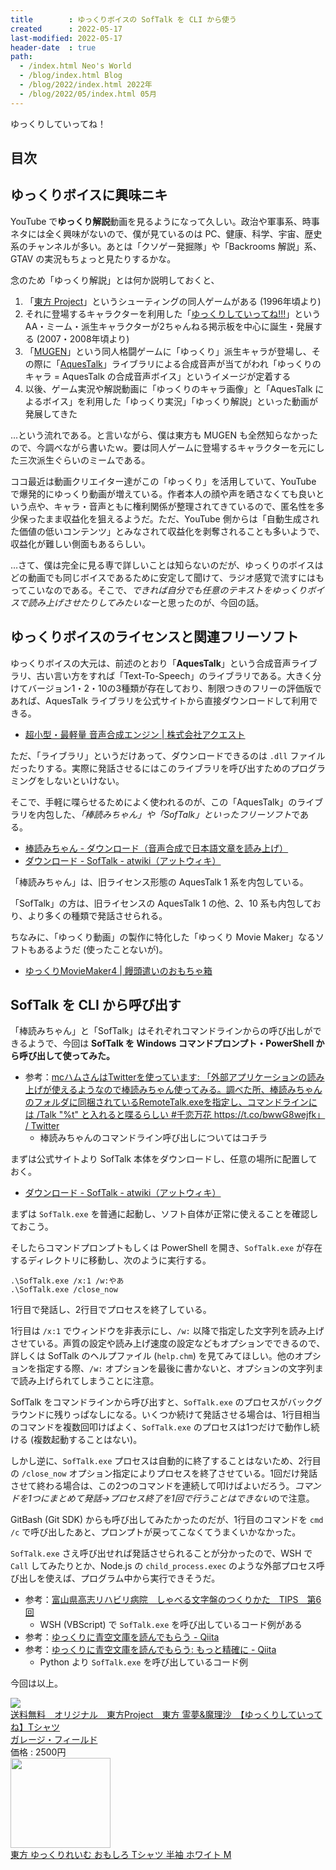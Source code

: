 ```yaml
---
title        : ゆっくりボイスの SofTalk を CLI から使う
created      : 2022-05-17
last-modified: 2022-05-17
header-date  : true
path:
  - /index.html Neo's World
  - /blog/index.html Blog
  - /blog/2022/index.html 2022年
  - /blog/2022/05/index.html 05月
---
```


ゆっくりしていってね！

## 目次

## ゆっくりボイスに興味ニキ

YouTube で**ゆっくり解説**動画を見るようになって久しい。政治や軍事系、時事ネタには全く興味がないので、僕が見ているのは PC、健康、科学、宇宙、歴史系のチャンネルが多い。あとは「クソゲー発掘隊」や「Backrooms 解説」系、GTAV の実況もちょっと見たりするかな。

念のため「ゆっくり解説」とは何か説明しておくと、

1. 「[東方 Project](https://ja.wikipedia.org/wiki/%E6%9D%B1%E6%96%B9Project)」というシューティングの同人ゲームがある (1996年頃より)
2. それに登場するキャラクターを利用した「[ゆっくりしていってね!!!](https://ja.wikipedia.org/wiki/%E3%82%86%E3%81%A3%E3%81%8F%E3%82%8A%E3%81%97%E3%81%A6%E3%81%84%E3%81%A3%E3%81%A6%E3%81%AD!!!)」という AA・ミーム・派生キャラクターが2ちゃんねる掲示板を中心に誕生・発展する (2007・2008年頃より)
3. 「[MUGEN](https://ja.wikipedia.org/wiki/M.U.G.E.N)」という同人格闘ゲームに「ゆっくり」派生キャラが登場し、その際に「[AquesTalk](https://www.a-quest.com/)」ライブラリによる合成音声が当てがわれ「ゆっくりのキャラ = AquesTalk の合成音声ボイス」というイメージが定着する
4. 以後、ゲーム実況や解説動画に「ゆっくりのキャラ画像」と「AquesTalk によるボイス」を利用した「ゆっくり実況」「ゆっくり解説」といった動画が発展してきた

…という流れである。と言いながら、僕は東方も MUGEN も全然知らなかったので、今調べながら書いたｗ。要は同人ゲームに登場するキャラクターを元にした三次派生ぐらいのミームである。

ココ最近は動画クリエイター達がこの「ゆっくり」を活用していて、YouTube で爆発的にゆっくり動画が増えている。作者本人の顔や声を晒さなくても良いという点や、キャラ・音声ともに権利関係が整理されてきているので、匿名性を多少保ったまま収益化を狙えるようだ。ただ、YouTube 側からは「自動生成された価値の低いコンテンツ」とみなされて収益化を剥奪されることも多いようで、収益化が難しい側面もあるらしい。

…さて、僕は完全に見る専で詳しいことは知らないのだが、ゆっくりのボイスはどの動画でも同じボイスであるために安定して聞けて、ラジオ感覚で流すにはもってこいなのである。そこで、*できれば自分でも任意のテキストをゆっくりボイスで読み上げさせたりしてみたいなー*と思ったのが、今回の話。

## ゆっくりボイスのライセンスと関連フリーソフト

ゆっくりボイスの大元は、前述のとおり「**AquesTalk**」という合成音声ライブラリ、古い言い方をすれば「Text-To-Speech」のライブラリである。大きく分けてバージョン1・2・10の3種類が存在しており、制限つきのフリーの評価版であれば、AquesTalk ライブラリを公式サイトから直接ダウンロードして利用できる。

- [超小型・最軽量 音声合成エンジン | 株式会社アクエスト](https://www.a-quest.com/)

ただ、「ライブラリ」というだけあって、ダウンロードできるのは `.dll` ファイルだったりする。実際に発話させるにはこのライブラリを呼び出すためのプログラミングをしないといけない。

そこで、手軽に喋らせるためによく使われるのが、この「AquesTalk」のライブラリを内包した、*「棒読みちゃん」や「SofTalk」といったフリーソフト*である。

- [棒読みちゃん - ダウンロード（音声合成で日本語文章を読み上げ）](https://chi.usamimi.info/Program/Application/BouyomiChan/)
- [ダウンロード - SofTalk - atwiki（アットウィキ）](https://w.atwiki.jp/softalk/pages/15.html)

「棒読みちゃん」は、旧ライセンス形態の AquesTalk 1 系を内包している。

「SofTalk」の方は、旧ライセンスの AquesTalk 1 の他、2、10 系も内包しており、より多くの種類で発話させられる。

ちなみに、「ゆっくり動画」の製作に特化した「ゆっくり Movie Maker」なるソフトもあるようだ (使ったことないが)。

- [ゆっくりMovieMaker4 | 饅頭遣いのおもちゃ箱](https://manjubox.net/ymm4/)

## SofTalk を CLI から呼び出す

「棒読みちゃん」と「SofTalk」はそれぞれコマンドラインからの呼び出しができるようで、今回は **SofTalk を Windows コマンドプロンプト・PowerShell から呼び出して使ってみた。**

- 参考：[mcハムさんはTwitterを使っています: 「外部アプリケーションの読み上げが使えるようなので棒読みちゃん使ってみる。調べた所、棒読みちゃんのフォルダに同梱されているRemoteTalk.exeを指定し、コマンドラインには /Talk "%t" と入れると喋るらしい #千恋万花 https://t.co/bwwG8wejfk」 / Twitter](https://twitter.com/mc_hum/status/759307529268584452)
  - 棒読みちゃんのコマンドライン呼び出しについてはコチラ

まずは公式サイトより SofTalk 本体をダウンロードし、任意の場所に配置しておく。

- [ダウンロード - SofTalk - atwiki（アットウィキ）](https://w.atwiki.jp/softalk/pages/15.html)

まずは `SofTalk.exe` を普通に起動し、ソフト自体が正常に使えることを確認しておこう。

そしたらコマンドプロンプトもしくは PowerShell を開き、`SofTalk.exe` が存在するディレクトリに移動し、次のように実行する。

```batch
.\SofTalk.exe /x:1 /w:やあ
.\SofTalk.exe /close_now
```

1行目で発話し、2行目でプロセスを終了している。

1行目は `/x:1` でウィンドウを非表示にし、`/w:` 以降で指定した文字列を読み上げさせている。声質の設定や読み上げ速度の設定などもオプションでできるので、詳しくは SofTalk のヘルプファイル (`help.chm`) を見てみてほしい。他のオプションを指定する際、`/w:` オプションを最後に書かないと、オプションの文字列まで読み上げられてしまうことに注意。

SofTalk をコマンドラインから呼び出すと、`SofTalk.exe` のプロセスがバックグラウンドに残りっぱなしになる。いくつか続けて発話させる場合は、1行目相当のコマンドを複数回叩けばよく、`SofTalk.exe` のプロセスは1つだけで動作し続ける (複数起動することはない)。

しかし逆に、`SofTalk.exe` プロセスは自動的に終了することはないため、2行目の `/close_now` オプション指定によりプロセスを終了させている。1回だけ発話させて終わる場合は、この2つのコマンドを連続して叩けばよいだろう。*コマンドを1つにまとめて発話→プロセス終了を1回で行うことはできない*ので注意。

GitBash (Git SDK) からも呼び出してみたかったのだが、1行目のコマンドを `cmd /c` で呼び出したあと、プロンプトが戻ってこなくてうまくいかなかった。

`SofTalk.exe` さえ呼び出せれば発話させられることが分かったので、WSH で `Call` してみたりとか、Node.js の `child_process.exec` のような外部プロセス呼び出しを使えば、プログラム中から実行できそうだ。

- 参考：[富山県高志リハビリ病院　しゃべる文字盤のつくりかた　TIPS　第6回](https://toyama-rt.github.io/how_to_make/How_to_make_TIPS_6.html)
  - WSH (VBScript) で `SofTalk.exe` を呼び出しているコード例がある
- 参考：[ゆっくりに青空文庫を読んでもらう - Qiita](https://qiita.com/Mechanetai/items/6bdc2710d3a507703ef1)
- 参考：[ゆっくりに青空文庫を読んでもらう: もっと精確に - Qiita](https://qiita.com/Mechanetai/items/f3e1b58f8c5549e2f31b)
  - Python より `SofTalk.exe` を呼び出しているコード例

今回は以上。

<div class="ad-rakuten">
  <div class="ad-rakuten-image">
    <a href="https://hb.afl.rakuten.co.jp/hgc/g00sjv32.waxycb1c.g00sjv32.waxyd711/?pc=https%3A%2F%2Fitem.rakuten.co.jp%2Fgaragefield%2F10000024%2F&amp;m=http%3A%2F%2Fm.rakuten.co.jp%2Fgaragefield%2Fi%2F10000024%2F">
      <img src="https://thumbnail.image.rakuten.co.jp/@0_mall/garagefield/cabinet/05293259/imgrc0070829268.jpg?_ex=128x128">
    </a>
  </div>
  <div class="ad-rakuten-info">
    <div class="ad-rakuten-title">
      <a href="https://hb.afl.rakuten.co.jp/hgc/g00sjv32.waxycb1c.g00sjv32.waxyd711/?pc=https%3A%2F%2Fitem.rakuten.co.jp%2Fgaragefield%2F10000024%2F&amp;m=http%3A%2F%2Fm.rakuten.co.jp%2Fgaragefield%2Fi%2F10000024%2F">送料無料　オリジナル　東方Project　東方 霊夢&amp;魔理沙　【ゆっくりしていってね】Tシャツ</a>
    </div>
    <div class="ad-rakuten-shop">
      <a href="https://hb.afl.rakuten.co.jp/hgc/g00sjv32.waxycb1c.g00sjv32.waxyd711/?pc=https%3A%2F%2Fwww.rakuten.co.jp%2Fgaragefield%2F&amp;m=http%3A%2F%2Fm.rakuten.co.jp%2Fgaragefield%2F">ガレージ・フィールド</a>
    </div>
    <div class="ad-rakuten-price">価格 : 2500円</div>
  </div>
</div>

<div class="ad-amazon">
  <div class="ad-amazon-image">
    <a href="https://www.amazon.co.jp/dp/B09XBJNWZ4?tag=neos21-22&amp;linkCode=osi&amp;th=1&amp;psc=1">
      <img src="https://m.media-amazon.com/images/I/31uNJOnF12L._SL160_.jpg" width="160" height="144">
    </a>
  </div>
  <div class="ad-amazon-info">
    <div class="ad-amazon-title">
      <a href="https://www.amazon.co.jp/dp/B09XBJNWZ4?tag=neos21-22&amp;linkCode=osi&amp;th=1&amp;psc=1">東方 ゆっくりれいむ おもしろ Tシャツ 半袖 ホワイト M</a>
    </div>
  </div>
</div>
